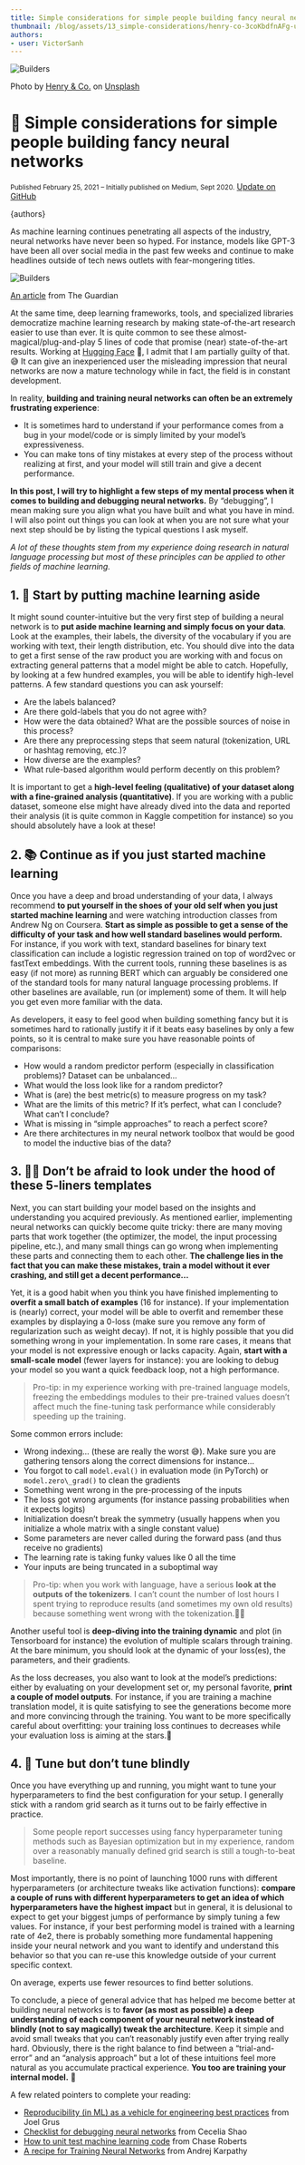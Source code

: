 ```yaml
---
title: Simple considerations for simple people building fancy neural networks
thumbnail: /blog/assets/13_simple-considerations/henry-co-3coKbdfnAFg-unsplash.jpg
authors:
- user: VictorSanh
---
```


![Builders](/blog/assets/13_simple-considerations/henry-co-3coKbdfnAFg-unsplash.jpg)

<span class="text-gray-500 text-xs">Photo by [Henry & Co.](https://unsplash.com/@hngstrm?utm_source=unsplash&utm_medium=referral&utm_content=creditCopyText) on [Unsplash](https://unsplash.com/s/photos/builder?utm_source=unsplash&utm_medium=referral&utm_content=creditCopyText)</span>

# 🚧 Simple considerations for simple people building fancy neural networks

<div class="blog-metadata">
    <small>Published February 25, 2021 – <span class="">Initially published on Medium, Sept 2020.</span></small>
    <a target="_blank" class="btn no-underline text-sm mb-5 font-sans" href="https://github.com/huggingface/blog/blob/main/simple-considerations.md">
        Update on GitHub
    </a>
</div>

{authors}

As machine learning continues penetrating all aspects of the industry, neural networks have never been so hyped. For instance, models like GPT-3 have been all over social media in the past few weeks and continue to make headlines outside of tech news outlets with fear-mongering titles.

![Builders](/blog/assets/13_simple-considerations/1_sENCNdlC7zK4bg22r43KiA.png)

<div class="text-center text-xs text-gray-500">
	<a class="text-gray-500" href="https://www.theguardian.com/commentisfree/2020/sep/08/robot-wrote-this-article-gpt-3">An article</a> from The Guardian
</div>

At the same time, deep learning frameworks, tools, and specialized libraries democratize machine learning research by making state-of-the-art research easier to use than ever. It is quite common to see these almost-magical/plug-and-play 5 lines of code that promise (near) state-of-the-art results. Working at [Hugging Face](https://huggingface.co/) 🤗, I admit that I am partially guilty of that. 😅 It can give an inexperienced user the misleading impression that neural networks are now a mature technology while in fact, the field is in constant development.

In reality, **building and training neural networks can often be an extremely frustrating experience**:

*   It is sometimes hard to understand if your performance comes from a bug in your model/code or is simply limited by your model’s expressiveness.
*   You can make tons of tiny mistakes at every step of the process without realizing at first, and your model will still train and give a decent performance.

**In this post, I will try to highlight a few steps of my mental process when it comes to building and debugging neural networks.** By “debugging”, I mean making sure you align what you have built and what you have in mind. I will also point out things you can look at when you are not sure what your next step should be by listing the typical questions I ask myself.

_A lot of these thoughts stem from my experience doing research in natural language processing but most of these principles can be applied to other fields of machine learning._

## 1. 🙈 Start by putting machine learning aside

It might sound counter-intuitive but the very first step of building a neural network is to **put aside machine learning and simply focus on your data**. Look at the examples, their labels, the diversity of the vocabulary if you are working with text, their length distribution, etc. You should dive into the data to get a first sense of the raw product you are working with and focus on extracting general patterns that a model might be able to catch. Hopefully, by looking at a few hundred examples, you will be able to identify high-level patterns. A few standard questions you can ask yourself:

*   Are the labels balanced?
*   Are there gold-labels that you do not agree with?
*   How were the data obtained? What are the possible sources of noise in this process?
*   Are there any preprocessing steps that seem natural (tokenization, URL or hashtag removing, etc.)?
*   How diverse are the examples?
*   What rule-based algorithm would perform decently on this problem?

It is important to get a **high-level feeling (qualitative) of your dataset along with a fine-grained analysis (quantitative)**. If you are working with a public dataset, someone else might have already dived into the data and reported their analysis (it is quite common in Kaggle competition for instance) so you should absolutely have a look at these!

## 2. 📚 Continue as if you just started machine learning

Once you have a deep and broad understanding of your data, I always recommend **to put yourself in the shoes of your old self when you just started machine learning** and were watching introduction classes from Andrew Ng on Coursera. **Start as simple as possible to get a sense of the difficulty of your task and how well standard baselines would perform.** For instance, if you work with text, standard baselines for binary text classification can include a logistic regression trained on top of word2vec or fastText embeddings. With the current tools, running these baselines is as easy (if not more) as running BERT which can arguably be considered one of the standard tools for many natural language processing problems. If other baselines are available, run (or implement) some of them. It will help you get even more familiar with the data.

As developers, it easy to feel good when building something fancy but it is sometimes hard to rationally justify it if it beats easy baselines by only a few points, so it is central to make sure you have reasonable points of comparisons:

*   How would a random predictor perform (especially in classification problems)? Dataset can be unbalanced…
*   What would the loss look like for a random predictor?
*   What is (are) the best metric(s) to measure progress on my task?
*   What are the limits of this metric? If it’s perfect, what can I conclude? What can’t I conclude?
*   What is missing in “simple approaches” to reach a perfect score?
*   Are there architectures in my neural network toolbox that would be good to model the inductive bias of the data?

## 3. 🦸‍♀️ Don’t be afraid to look under the hood of these 5-liners templates

Next, you can start building your model based on the insights and understanding you acquired previously. As mentioned earlier, implementing neural networks can quickly become quite tricky: there are many moving parts that work together (the optimizer, the model, the input processing pipeline, etc.), and many small things can go wrong when implementing these parts and connecting them to each other. **The challenge lies in the fact that you can make these mistakes, train a model without it ever crashing, and still get a decent performance…**

Yet, it is a good habit when you think you have finished implementing to **overfit a small batch of examples** (16 for instance). If your implementation is (nearly) correct, your model will be able to overfit and remember these examples by displaying a 0-loss (make sure you remove any form of regularization such as weight decay). If not, it is highly possible that you did something wrong in your implementation. In some rare cases, it means that your model is not expressive enough or lacks capacity. Again, **start with a small-scale model** (fewer layers for instance): you are looking to debug your model so you want a quick feedback loop, not a high performance.

> Pro-tip: in my experience working with pre-trained language models, freezing the embeddings modules to their pre-trained values doesn’t affect much the fine-tuning task performance while considerably speeding up the training.

Some common errors include:

*   Wrong indexing… (these are really the worst 😅). Make sure you are gathering tensors along the correct dimensions for instance…
*   You forgot to call `model.eval()` in evaluation mode (in PyTorch) or `model.zero\_grad()` to clean the gradients
*   Something went wrong in the pre-processing of the inputs
*   The loss got wrong arguments (for instance passing probabilities when it expects logits)
*   Initialization doesn’t break the symmetry (usually happens when you initialize a whole matrix with a single constant value)
*   Some parameters are never called during the forward pass (and thus receive no gradients)
*   The learning rate is taking funky values like 0 all the time
*   Your inputs are being truncated in a suboptimal way

> Pro-tip: when you work with language, have a serious **look at the outputs of the tokenizers**. I can’t count the number of lost hours I spent trying to reproduce results (and sometimes my own old results) because something went wrong with the tokenization.🤦‍♂️

Another useful tool is **deep-diving into the training dynamic** and plot (in Tensorboard for instance) the evolution of multiple scalars through training. At the bare minimum, you should look at the dynamic of your loss(es), the parameters, and their gradients.

As the loss decreases, you also want to look at the model’s predictions: either by evaluating on your development set or, my personal favorite, **print a couple of model outputs**. For instance, if you are training a machine translation model, it is quite satisfying to see the generations become more and more convincing through the training. You want to be more specifically careful about overfitting: your training loss continues to decreases while your evaluation loss is aiming at the stars.💫

## 4. 👀 Tune but don’t tune blindly

Once you have everything up and running, you might want to tune your hyperparameters to find the best configuration for your setup. I generally stick with a random grid search as it turns out to be fairly effective in practice.

> Some people report successes using fancy hyperparameter tuning methods such as Bayesian optimization but in my experience, random over a reasonably manually defined grid search is still a tough-to-beat baseline.

Most importantly, there is no point of launching 1000 runs with different hyperparameters (or architecture tweaks like activation functions): **compare a couple of runs with different hyperparameters to get an idea of which hyperparameters have the highest impact** but in general, it is delusional to expect to get your biggest jumps of performance by simply tuning a few values. For instance, if your best performing model is trained with a learning rate of 4e2, there is probably something more fundamental happening inside your neural network and you want to identify and understand this behavior so that you can re-use this knowledge outside of your current specific context.

On average, experts use fewer resources to find better solutions.

To conclude, a piece of general advice that has helped me become better at building neural networks is to **favor (as most as possible) a deep understanding of each component of your neural network instead of blindly (not to say magically) tweak the architecture**. Keep it simple and avoid small tweaks that you can’t reasonably justify even after trying really hard. Obviously, there is the right balance to find between a “trial-and-error” and an “analysis approach” but a lot of these intuitions feel more natural as you accumulate practical experience. **You too are training your internal model.** 🤯

A few related pointers to complete your reading:

*   [Reproducibility (in ML) as a vehicle for engineering best practices](https://docs.google.com/presentation/d/1yHLPvPhUs2KGI5ZWo0sU-PKU3GimAk3iTsI38Z-B5Gw/edit#slide=id.p) from Joel Grus
*   [Checklist for debugging neural networks](https://towardsdatascience.com/checklist-for-debugging-neural-networks-d8b2a9434f21) from Cecelia Shao
*   [How to unit test machine learning code](https://medium.com/@keeper6928/how-to-unit-test-machine-learning-code-57cf6fd81765) from Chase Roberts
*   [A recipe for Training Neural Networks](http://karpathy.github.io/2019/04/25/recipe/) from Andrej Karpathy
